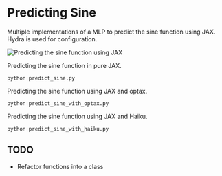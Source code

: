 # Predicting Sine
Multiple implementations of a MLP to predict the sine function using JAX. Hydra is used for configuration. 

![Predicting the sine function using JAX](https://github.com/newtonkwan/predicting_sine/tree/master/plots/haiku_plots.png?raw=true)

Predicting the sine function in pure JAX. 
```
python predict_sine.py
```

Predicting the sine function using JAX and optax. 
```
python predict_sine_with_optax.py
```

Predicting the sine function using JAX and Haiku. 
```
python predict_sine_with_haiku.py
```

## TODO 
- Refactor functions into a class 
